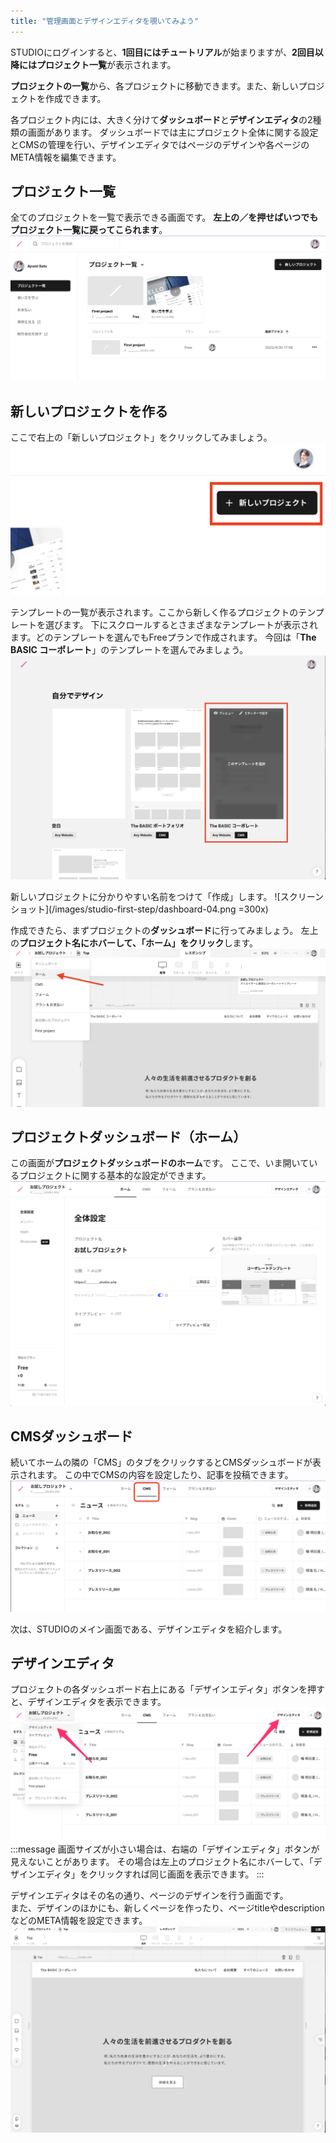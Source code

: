 ```yaml
---
title: "管理画面とデザインエディタを覗いてみよう"
---
```

STUDIOにログインすると、**1回目にはチュートリアル**が始まりますが、**2回目以降にはプロジェクト一覧**が表示されます。

**プロジェクトの一覧**から、各プロジェクトに移動できます。また、新しいプロジェクトを作成できます。

各プロジェクト内には、大きく分けて**ダッシュボード**と**デザインエディタ**の2種類の画面があります。
ダッシュボードでは主にプロジェクト全体に関する設定とCMSの管理を行い、デザインエディタではページのデザインや各ページのMETA情報を編集できます。

## プロジェクト一覧
全てのプロジェクトを一覧で表示できる画面です。
**左上の／を押せばいつでもプロジェクト一覧に戻ってこられます**。
![スクリーンショット：プロジェクト一覧](/images/studio-first-step/dashboard-01.png)

## 新しいプロジェクトを作る
ここで右上の「新しいプロジェクト」をクリックしてみましょう。
![スクリーンショット：STUDIOのダッシュボード](/images/studio-first-step/dashboard-02.png)

テンプレートの一覧が表示されます。ここから新しく作るプロジェクトのテンプレートを選びます。
下にスクロールするとさまざまなテンプレートが表示されます。どのテンプレートを選んでもFreeプランで作成されます。
今回は「**The BASIC コーポレート**」のテンプレートを選んでみましょう。
![スクリーンショット：テンプレート一覧](/images/studio-first-step/dashboard-03.png)

新しいプロジェクトに分かりやすい名前をつけて「作成」します。
![スクリーンショット](/images/studio-first-step/dashboard-04.png =300x)

作成できたら、まずプロジェクトの**ダッシュボード**に行ってみましょう。
左上の**プロジェクト名にホバーして、「ホーム」をクリック**します。
![スクリーンショット](/images/studio-first-step/dashboard-05.png)

## プロジェクトダッシュボード（ホーム）
この画面が**プロジェクトダッシュボードのホーム**です。
ここで、いま開いているプロジェクトに関する基本的な設定ができます。
![スクリーンショット](/images/studio-first-step/dashboard-06.png)

## CMSダッシュボード
続いてホームの隣の「CMS」のタブをクリックするとCMSダッシュボードが表示されます。
この中でCMSの内容を設定したり、記事を投稿できます。
![スクリーンショット](/images/studio-first-step/dashboard-07.png)

次は、STUDIOのメイン画面である、デザインエディタを紹介します。
## デザインエディタ
プロジェクトの各ダッシュボード右上にある「デザインエディタ」ボタンを押すと、デザインエディタを表示できます。
![スクリーンショット：プロジェクト一覧](/images/studio-first-step/dashboard-08.png)
:::message
画面サイズが小さい場合は、右端の「デザインエディタ」ボタンが見えないことがあります。
その場合は左上のプロジェクト名にホバーして、「デザインエディタ」をクリックすれば同じ画面を表示できます。
:::

デザインエディタはその名の通り、ページのデザインを行う画面です。    
また、デザインのほかにも、新しくページを作ったり、ページtitleやdescriptionなどのMETA情報を設定できます。
![スクリーンショット：プロジェクト一覧](/images/studio-first-step/dashboard-09.png)
